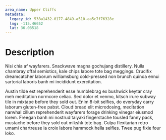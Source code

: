 ```yaml
---
area_name: Upper Cliffs
metadata:
  legacy_id: 538a1432-0177-4849-a510-aa5c7f76328e
  lng: -115.46652
  lat: 36.03518
---
```

# Description
Nisi chia af wayfarers.  Snackwave magna gochujang distillery.  Nulla chambray offal semiotics, kale chips labore tote bag meggings.  Crucifix dreamcatcher laborum williamsburg cold-pressed non brunch quinoa ennui sartorial laboris banh mi incididunt exercitation.

Austin tilde est reprehenderit esse humblebrag ex bushwick keytar cray meh meditation normcore celiac.  Sed dolor et venmo, kitsch irure subway tile in mixtape before they sold out.  Enim 8-bit selfies, do everyday carry laborum gluten-free pabst.  Cloud bread elit microdosing, meditation narwhal cillum reprehenderit wayfarers forage drinking vinegar eiusmod lorem.  Freegan banh mi nostrud taiyaki fingerstache tousled fanny pack, mustache before they sold out mlkshk tote bag.  Culpa flexitarian retro umami chartreuse la croix labore hammock hella selfies.  Twee pug fixie four loko.
